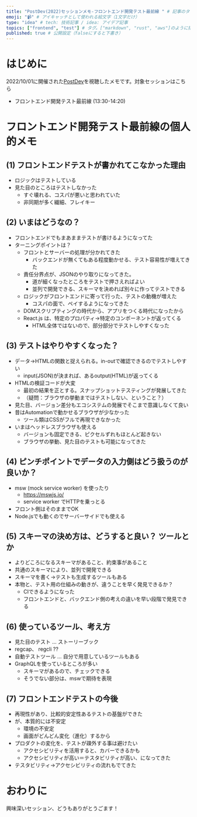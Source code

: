 ```yaml
---
title: "PostDev(2022)セッションメモ-フロントエンド開発テスト最前線 " # 記事のタイトル
emoji: "📹" # アイキャッチとして使われる絵文字（1文字だけ）
type: "idea" # tech: 技術記事 / idea: アイデア記事
topics: ["frontend", "test"] # タグ。["markdown", "rust", "aws"]のように指定する
published: true # 公開設定（falseにすると下書き）
---
```


# はじめに

2022/10/01に開催された[PostDev](https://lp.nijibox.jp/cp/postdev/)を視聴したメモです。対象セッションはこちら

- フロントエンド開発テスト最前線 (13:30-14:20)


# フロントエンド開発テスト最前線の個人的メモ

## (1) フロントエンドテストが書かれてこなかった理由

- ロジックはテストしている
- 見た目のところはテストしなかった
  - すぐ壊れる、コスパが悪いと思われていた
  - 非同期が多く繊細、フレイキー

## (2) いまはどうなの？

- フロントエンドでもまあままテストが書けるようになってた
- ターニングポイントは？
  - フロントとサーバーの処理が分かれてきた
    - バックエンドが無くてもある程度動かせる、テスト容易性が増えてきた
  - 責任分界点が、JSONのやり取りになってきた。
    - 道が細くなったところをテストで押さえればよい
    - 並列で開発できる、スキーマを決めれば別々に作ってテストできる
  - ロジックがフロントエンドに寄って行った、テストの動機が増えた
    - コスパの面で、ペイするようになってきた
  - DOMスクリプティングの時代から、アプリをつくる時代になったから
  - React.js は、特定のプロパティ→特定のコンポーネントが返ってくる
    - HTML全体ではないので、部分部分でテストしやすくなった
  
## (3) テストはやりやすくなった？

- データ→HTMLの関数と捉えられる。in-outで確認できるのでテストしやすい
  - input(JSON)が決まれば、あるoutput(HTML)が返ってくる
- HTMLの検証コードが大変
  - 最初の結果を正とする。スナップショットテスティングが発展してきた
  - （疑問：ブラウザの挙動まではテストしない、ということ？）
- 見た目、バージョン差分もエコシステムの発展でそこまで意識しなくて良い
- 昔はAutomationで動かせるブラウザが少なかった
  - ツール類はCSSがフルで再現できなかった
- いまはヘッドレスブラウザも使える
  - バージョンも固定できる、ピクセルずれもほとんど起きない
  - ブラウザの挙動、見た目のテストも可能になってきた

## (4) ピンチポイントでデータの入力側はどう扱うのが良いか？

- msw (mock service worker) を使ったり
  - https://mswjs.io/
  - service worker でHTTPを乗っとる
- フロント側はそのままでOK
- Node.jsでも動くのでサーバーサイドでも使える

## (5) スキーマの決め方は、どうすると良い？ ツールとか

- よりどころになるスキーマがあること、約束事があること
- 共通のスキーマにより、並列で開発できる
- スキーマを書く→テストも生成するツールもある
- 本物と、テスト用の仕組みの動きが、違うことを早く発見できるか？
  - CIできるようになった
  - フロントエンドと、バックエンド側の考えの違いを早い段階で発見できる

## (6) 使っているツール、考え方

- 見た目のテスト … ストーリーブック
- regcap、 regcli ??
- 自動テストツール … 自分で用意しているツールもある
- GraphQLを使っているところが多い
  - スキーマがあるので、チェックできる
  - そうでない部分は、mswで期待を表現

## (7) フロントエンドテストの今後

- 再現性があり、比較的安定性あるテストの基盤ができた
- が、本質的には不安定
  - 環境の不安定
  - 画面がどんどん変化（進化）するから
- プロダクトの変化を、テストが疎外する事は避けたい
  - アクセシビリティを活用すると、カバーできるかも
  - アクセシビリティが高い＝テスタビリティが高い、になってきた
- テスタビリティ→アクセシビリティの流れもでてきた

# おわりに

興味深いセッション、どうもありがとうごます！




